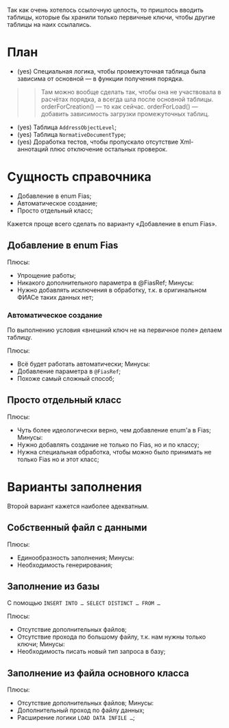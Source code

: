 Так как очень хотелось ссылочную целость, то пришлось вводить таблицы, которые бы хранили только первичные ключи, чтобы другие таблицы на наих ссылались.

# План #

  * (yes) Специальная логика, чтобы промежуточная таблица была зависима от основной — в функции получения порядка.
> > Там можно вообще сделать так, чтобы она не участвовала в расчётах порядка, а всегда шла после основной таблицы.
> > orderForCreation() — то как сейчас.
> > orderForLoad() — добавить зависимость загрузки промежуточных таблиц.
  * (yes) Таблица `AddressObjectLevel`;
  * (yes) Таблица `NormativeDocumentType`;
  * (yes) Доработка тестов, чтобы пропускало отсутствие Xml-аннотаций плюс отключение остальных проверок.

# Сущность справочника #

  * Добавление в enum Fias;
  * Автоматическое создание;
  * Просто отдельный класс;

Кажется проще всего сделать по варианту «Добавление в enum Fias».

## Добавление в enum Fias ##

Плюсы:
  * Упрощение работы;
  * Никакого дополнительного параметра в @FiasRef;
Минусы:
  * Нужно добавлять исключения в обработку, т.к. в оригинальном ФИАСе таких данных нет;

### Автоматическое создание ###

По выполнению условия «внешний ключ не на первичное поле» делаем таблицу.

Плюсы:
  * Всё будет работать автоматически;
Минусы:
  * Добавление параметра в `@FiasRef`;
  * Похоже самый сложный способ;

## Просто отдельный класс ##

Плюсы:
  * Чуть более идеологически верно, чем добавление enum'а в Fias;
Минусы:
  * Нужно добавлять создание не только по Fias, но и по классу;
  * Нужна специальная обработка, чтобы можно было принимать не только Fias но и этот класс;

# Варианты заполнения #

Второй вариант кажется наиболее адекватным.

## Собственный файл с данными ##

Плюсы:
  * Единообразность заполнения;
Минусы:
  * Необходимость генерирования;

## Заполнение из базы ##

С помощью `INSERT INTO … SELECT DISTINCT … FROM …`

Плюсы:
  * Отсутствие дополнительных файлов;
  * Отсутствие прохода по большому файлу, т.к. нам нужны только ключи;
Минусы:
  * Необходимость писать новый тип запроса в базу;

## Заполнение из файла основного класса ##

Плюсы:
  * Отсутствие дополнительных файлов;
Минусы:
  * Дополнительный проход по файлу данных;
  * Расширение логики `LOAD DATA INFILE …`;